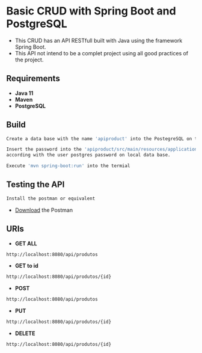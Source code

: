 Basic CRUD with Spring Boot and PostgreSQL
==========================================

* This CRUD has an API RESTfull built with Java using the framework Spring Boot.
* This API not intend to be a complet project using all good practices of the project.

## Requirements

* **Java 11**
* **Maven**
* **PostgreSQL**

## Build

```bash
Create a data base with the name 'apiproduct' into the PostegreSQL on the user postgres.
```

```bash
Insert the password into the 'apiproduct/src/main/resources/application.properties' 
according with the user postgres password on local data base.
```

```bash
Execute 'mvn spring-boot:run' into the termial
```

## Testing the API

```bash
Install the postman or equivalent
```
* [Download](https://www.postman.com/downloads/) the Postman

## URIs

* **GET ALL**

```bash
http://localhost:8080/api/produtos
```

* **GET to id**

```bash
http://localhost:8080/api/produtos/{id}
```

* **POST**

```bash
http://localhost:8080/api/produtos
```

* **PUT**

```bash
http://localhost:8080/api/produtos/{id}
```

* **DELETE**

```bash
http://localhost:8080/api/produtos/{id}
```
